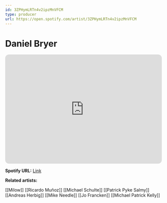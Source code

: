 ```yaml
---
id: 3ZPHymLRTn4v2ipzMnVFCM
type: producer
url: https://open.spotify.com/artist/3ZPHymLRTn4v2ipzMnVFCM
---
```

# Daniel Bryer

<iframe style="border-radius:12px" src="https://open.spotify.com/embed/artist/3ZPHymLRTn4v2ipzMnVFCM" width="100%" height="352" frameBorder="0" allowfullscreen="" allow="autoplay; clipboard-write; encrypted-media; fullscreen; picture-in-picture" loading="lazy"></iframe>

**Spotify URL:** [Link](https://open.spotify.com/artist/3ZPHymLRTn4v2ipzMnVFCM)

**Related artists:**

[[Milow]]
[[Ricardo Muñoz]]
[[Michael Schulte]]
[[Patrick Pyke Salmy]]
[[Andreas Herbig]]
[[Mike Needle]]
[[Jo Francken]]
[[Michael Patrick Kelly]]
